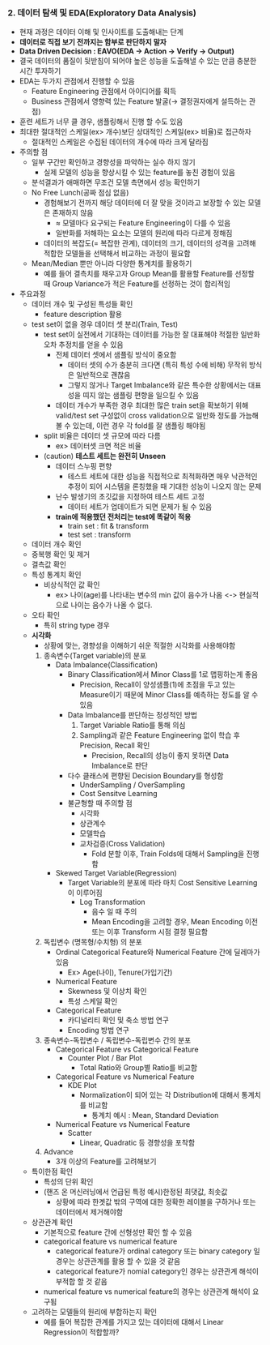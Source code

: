 ### 2. 데이터 탐색 및 EDA(Exploratory Data Analysis)
* 현재 과정은 데이터 이해 및 인사이트를 도출해내는 단계
* **데이터로 직접 보기 전까지는 함부로 판단하지 말자**
* **Data Driven Decision : EAVO(EDA → Action → Verify → Output)**
* 결국 데이터의 품질이 뒷받침이 되어야 높은 성능을 도출해낼 수 있는 만큼 충분한 시간 투자하기
* EDA는 두가지 관점에서 진행할 수 있음
    * Feature Engineering 관점에서 아이디어를 획득
    * Business 관점에서 영향력 있는 Feature 발굴(→ 결정권자에게 설득하는 관점)
* 훈련 세트가 너무 클 경우, 샘플링해서 진행 할 수도 있음
* 최대한 절대적인 스케일(ex> 개수)보단 상대적인 스케일(ex> 비율)로 접근하자
    * 절대적인 스케일은 수집된 데이터의 개수에 따라 크게 달라짐
* 주의할 점
    * 일부 구간만 확인하고 경향성을 파악하는 실수 하지 않기
        * 실제 모델의 성능을 향상시킬 수 있는 feature를 놓친 경험이 있음
    * 분석결과가 애매하면 무조건 모델 측면에서 성능 확인하기
    * No Free Lunch(공짜 점심 없음)
        * 경험해보기 전까지 해당 데이터에 더 잘 맞을 것이라고 보장할 수 있는 모델은 존재하지 않음
            * ≈ 모델마다 요구되는 Feature Engineering이 다를 수 있음
            * 일반화를 저해하는 요소는 모델의 원리에 따라 다르게 정해짐
        * 데이터의 복잡도(= 복잡한 관계), 데이터의 크기, 데이터의 성격을 고려해 적합한 모델들을 선택해서 비교하는 과정이 필요함
    * Mean/Median 뿐만 아니라 다양한 통계치를 활용하기
        * 예를 들어 결측치를 채우고자 Group Mean를 활용할 Feature를 선정할 때 Group Variance가 적은 Feature를 선정하는 것이 합리적임
* 주요과정
    * 데이터 개수 및 구성된 특성들 확인
        * feature description 활용
    * test set이 없을 경우 데이터 셋 분리(Train, Test)
        * test set이 실전에서 기대하는 데이터를 가능한 잘 대표해야 적절한 일반화 오차 추정치를 얻을 수 있음
            * 전체 데이터 셋에서 샘플링 방식이 중요함
                * 데이터 셋의 수가 충분히 크다면 (특히 특성 수에 비해) 무작위 방식은 일반적으로 괜찮음
                * 그렇지 않거나 Target Imbalance와 같은 특수한 상황에서는 대표성을 띠지 않는 샘플링 편향을 일으킬 수 있음
            * 데이터 개수가 부족한 경우 최대한 많은 train set을 확보하기 위해 valid/test set 구성없이 cross validation으로 일반화 정도를 가늠해 볼 수 있는데, 이런 경우 각 fold를 잘 샘플링 해야됨
        * split 비율은 데이터 셋 규모에 따라 다름
            * ex> 데이터셋 크면 적은 비율
        * (caution) **테스트 세트는 완전히 Unseen**
            * 데이터 스누핑 편향
                * 테스트 세트에 대한 성능을 직접적으로 최적화하면 매우 낙관적인 추정이 되어 시스템을 론칭했을 때 기대한 성능이 나오지 않는 문제
            * 난수 발생기의 초깃값을 지정하여 테스트 세트 고정
                * 데이터 세트가 업데이트가 되면 문제가 될 수 있음
            * **train에 적용했던 전처리는 test에 똑같이 적용**
                * train set : fit & transform
                * test set : transform
    * 데이터 개수 확인
    * 중복행 확인 및 제거
    * 결측값 확인
    * 특성 통계치 확인
        * 비상식적인 값 확인
            * ex> 나이(age)를 나타내는 변수의 min 값이 음수가 나옴 <-> 현실적으로 나이는 음수가 나올 수 없다.
    * 오타 확인
        * 특히 string type 경우
    * **시각화**
        * 상황에 맞는, 경향성을 이해하기 쉬운 적절한 시각화를 사용해야함
        1. 종속변수(Target variable)의 분포
            * Data Imbalance(Classification)
                * Binary Classification에서 Minor Class를 1로 맵핑하는게 좋음
                    * Precision, Recall이 양성샘플(1)에 초점을 두고 있는 Measure이기 때문에 Minor Class를 예측하는 정도를 알 수 있음
                * Data Imbalance를 판단하는 정성적인 방법
                    1. Target Variable Ratio를 통해 의심
                    2. Sampling과 같은 Feature Engineering 없이 학습 후 Precision, Recall 확인
                        * Precision, Recall의 성능이 좋지 못하면 Data Imbalance로 판단
                * 다수 클래스에 편향된 Decision Boundary를 형성함
                    * UnderSampling / OverSampling
                    * Cost Sensitve Learning
                * 불균형할 때 주의할 점
                    * 시각화
                    * 상관계수
                    * 모델학습
                    * 교차검증(Cross Validation)
                        * Fold 분할 이후, Train Folds에 대해서 Sampling을 진행함
            * Skewed Target Variable(Regression)
                * Target Variable의 분포에 따라 마치 Cost Sensitive Learning이 이루어짐
                    * Log Transformation
                        * 음수 일 때 주의
                        * Mean Encoding을 고려할 경우, Mean Encoding 이전 또는 이후 Transform 시점 결정 필요함
        2. 독립변수 (명목형/수치형) 의 분포
            * Ordinal Categorical Feature와 Numerical Feature 간에 딜레마가 있음
                * Ex> Age(나이), Tenure(가입기간)
            * Numerical Feature
                * Skewness 및 이상치 확인
                * 특성 스케일 확인
            * Categorical Feature
                * 카디널리티 확인 및 축소 방법 연구
                * Encoding 방법 연구
        3. 종속변수-독립변수 / 독립변수-독립변수 간의 분포
            * Categorical Feature vs Categorical Feature
                * Counter Plot / Bar Plot
                    * Total Ratio와 Group별 Ratio를 비교함
            * Categorical Feature vs Numerical Feature
                * KDE Plot
                    * Normalization이 되어 있는 각 Distribution에 대해서 통계치를 비교함
                        * 통계치 예시 : Mean, Standard Deviation
            * Numerical Feature vs Numerical Feature
                * Scatter
                    * Linear, Quadratic 등 경향성을 포착함
        4. Advance
            * 3개 이상의 Feature를 고려해보기
    * 특이한점 확인
        * 특성의 단위 확인
        * (핸즈 온 머신러닝에서 언급된 특정 예시)한정된 최댓값, 최솟값
            * 상황에 따라 한곗값 밖의 구역에 대한 정확한 레이블을 구하거나 또는 데이터에서 제거해야함
    * 상관관계 확인
        * 기본적으로 feature 간에 선형성만 확인 할 수 있음
        * categorical feature vs numerical feature
            * categorical feature가 ordinal category 또는 binary category 일 경우는 상관관계를 활용 할 수 있을 것 같음
            * categorical feature가 nomial category인 경우는 상관관계 해석이 부적합 할 것 같음
        * numerical feature vs numerical feature의 경우는 상관관계 해석이 요구됨
    * 고려하는 모델들의 원리에 부합하는지 확인
        * 예를 들어 복잡한 관계를 가지고 있는 데이터에 대해서 Linear Regression이 적합할까?